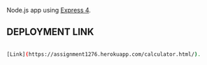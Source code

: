 Node.js app using [Express 4](http://expressjs.com/).

## DEPLOYMENT LINK
```sh

[Link](https://assignment1276.herokuapp.com/calculator.html/).

```

